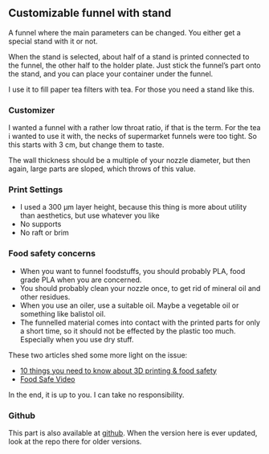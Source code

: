 ## Customizable funnel with stand

A funnel where the main parameters can be changed. You either get a special stand with it or not.

When the stand is selected, about half of a stand is printed connected to the funnel, the other half to the holder plate. Just stick the funnel’s part onto the stand, and you can place your container under the funnel.

I use it to fill paper tea filters with tea. For those you need a stand like this.



### Customizer

I wanted a funnel with a rather low throat ratio, if that is the
term. For the tea i wanted to use it with, the necks of supermarket
funnels were too tight. So this starts with 3 cm, but change them to
taste.


The wall thickness should be a multiple of your nozzle diameter, but then again, large parts are sloped, which throws of this value.

### Print Settings

* I used a 300 µm layer height, because this thing is more about utility than aesthetics, but use whatever you like
* No supports
* No raft or brim


### Food safety concerns

* When you want to funnel foodstuffs, you should probably PLA, food grade PLA when you are concerned.
* You should probably clean your nozzle once, to get rid of mineral oil and other residues.
* When you use an oiler, use a suitable oil. Maybe a vegetable oil or something like balistol oil.
* The funnelled material comes into contact with the printed parts for only a short time, so it should not be effected by the plastic too much. Especially when you use dry stuff.

These two articles shed some more light on the issue:
* [10 things you need to know about 3D printing & food safety](https://pinshape.com/blog/3d-printing-food-safe/)
* [Food Safe Video](https://joes3dworkbench.blogspot.de/2015/07/food-safe-video.html)

In the end, it is up to you. I can take no responsibility.


### Github

This part is also available at
[github](https://github.com/ospalh/3d-printing/tree/develop/funnel-with-stand). When
the version here is ever updated, look at the repo there for older
versions.
